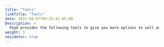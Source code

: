 ```yaml
---
title: "Tools"
linkTitle: "Tools"
date: 2021-04-07T09:25:41-05:00
Description: >
  PayU provides the following tools to give you more options to sell and receive payments online.
weight: 3
nosidetoc: true
---
```

